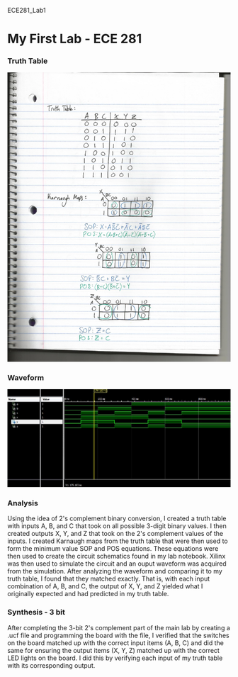 ECE281_Lab1

# My First Lab - ECE 281


### Truth Table
![alt text](https://github.com/JasonPluger/ECE281_Lab1/blob/master/Scan.jpg "Truth Table")


### Waveform
![alt text](https://github.com/JasonPluger/ECE281_Lab1/blob/master/Lab1_waveform.JPG "waveform jpg")

### Analysis
Using the idea of 2's complement binary conversion, I created a truth table with inputs
A, B, and C that took on all possible 3-digit binary values. I then created outputs X, 
Y, and Z that took on the 2's complement values of the inputs. I created Karnaugh maps 
from the truth table that were then used to form the minimum value SOP and POS equations.
These equations were then used to create the circuit schematics found in my lab notebook.
Xilinx was then used to simulate the circuit and an ouput waveform was acquired from the
simulation. After analyzing the waveform and comparing it to my truth table, I found that
they matched exactly. That is, with each input combination of A, B, and C, the output
of X, Y, and Z yielded what I originally expected and had predicted in my truth table.

### Synthesis - 3 bit
After completing the 3-bit 2's complement part of the main lab by creating a .ucf file and
programming the board with the file, I verified that the switches on the board matched up 
with the correct input items (A, B, C) and did the same for ensuring the output items (X, Y, Z)
matched up with the correct LED lights on the board. I did this by verifying each input of my 
truth table with its corresponding output.
